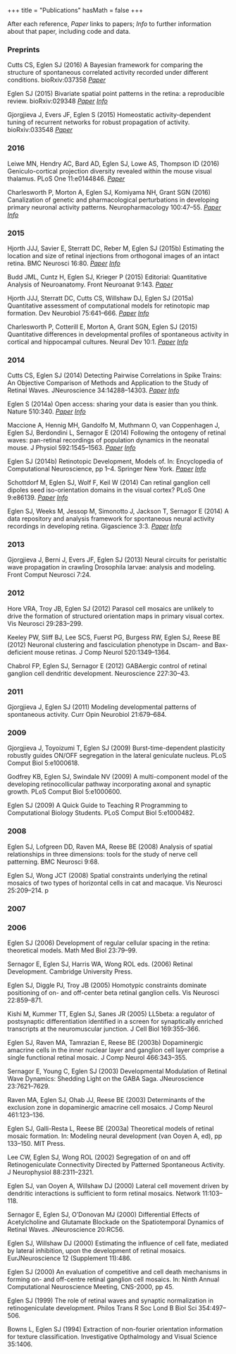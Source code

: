 +++
title = "Publications"
hasMath = false 
+++

After each reference, *Paper* links to papers; *Info* to further information
about that paper, including code and data.

### Preprints
Cutts CS, Eglen SJ (2016) A Bayesian framework for comparing the
structure of spontaneous correlated activity recorded under different
conditions. bioRxiv:037358
[*Paper*](http://biorxiv.org/content/early/2016/01/19/037358)

Eglen SJ (2015) Bivariate spatial point patterns in the retina: a
reproducible review. bioRxiv:029348
[*Paper*](http://biorxiv.org/content/early/2015/10/16/029348)
[*Info*](http://github.com/sje30/eglen2015)

Gjorgjieva J, Evers JF, Eglen S (2015) Homeostatic activity-dependent
tuning of recurrent networks for robust propagation of
activity. bioRxiv:033548 [*Paper*](http://biorxiv.org/content/early/2015/12/02/033548)


### 2016

Leiwe MN, Hendry AC, Bard AD, Eglen SJ, Lowe AS, Thompson ID (2016)
Geniculo-cortical projection diversity revealed within the mouse
visual thalamus. PLoS One
11:e0144846. [*Paper*](http://dx.doi.org/10.1371/journal.pone.0144846)

Charlesworth P, Morton A, Eglen SJ, Komiyama NH, Grant SGN (2016)
Canalization of genetic and pharmacological perturbations in
developing primary neuronal activity patterns. Neuropharmacology
100:47–55. [*Paper*](http://dx.doi.org/10.1016/j.neuropharm.2015.07.027)
[*Info*](http://damtp.cam.ac.uk/user/sje30/papers/charlesworth2015_data.pdf)

### 2015

Hjorth JJJ, Savier E, Sterratt DC, Reber M, Eglen SJ (2015b)
Estimating the location and size of retinal injections from orthogonal
images of an intact retina. BMC Neurosci 16:80.
[*Paper*](http://dx.doi.org/10.1186/s12868-015-0217-8)
[*Info*](https://github.com/Hjorthmedh/IntactEye)

Budd JML, Cuntz H, Eglen SJ, Krieger P (2015) Editorial: Quantitative
Analysis of Neuroanatomy. Front Neuroanat 9:143.
[*Paper*](http://dx.doi.org/10.3389/fnana.2015.00143)

Hjorth JJJ, Sterratt DC, Cutts CS, Willshaw DJ, Eglen SJ (2015a)
Quantitative assessment of computational models for retinotopic map
formation. Dev Neurobiol 75:641–666.
[*Paper*](http://dx.doi.org/10.1002/dneu.22241)
[*Info*](https://github.com/Hjorthmedh/RetinalMap)


Charlesworth P, Cotterill E, Morton A, Grant SGN, Eglen SJ (2015)
Quantitative differences in developmental profiles of spontaneous
activity in cortical and hippocampal cultures. Neural Dev 10:1.
[*Paper*](http://www.neuraldevelopment.com/content/10/1/1/)
[*Info*](https://github.com/sje30/g2chvc)




### 2014

Cutts CS, Eglen SJ (2014) Detecting Pairwise Correlations in Spike
Trains: An Objective Comparison of Methods and Application to the
Study of Retinal Waves. JNeuroscience 34:14288–14303.
[*Paper*]()
[*Info*]()


Eglen S (2014a) Open access: sharing your data is easier than you think. Nature 510:340.
[*Paper*]()
[*Info*]()

Maccione A, Hennig MH, Gandolfo M, Muthmann O, van Coppenhagen J, Eglen SJ, Berdondini L, Sernagor E (2014) Following the ontogeny of retinal waves: pan-retinal recordings of population dynamics in the neonatal mouse. J Physiol 592:1545–1563.
[*Paper*]()
[*Info*]()

Eglen SJ (2014b) Retinotopic Development, Models of. In: Encyclopedia of Computational Neuroscience, pp 1–4. Springer New York.
[*Paper*]()
[*Info*]()

Schottdorf M, Eglen SJ, Wolf F, Keil W (2014) Can retinal ganglion cell dipoles seed iso-orientation domains in the visual cortex? PLoS One 9:e86139.
[*Paper*]()
[*Info*]()

Eglen SJ, Weeks M, Jessop M, Simonotto J, Jackson T, Sernagor E (2014)
A data repository and analysis framework for spontaneous neural
activity recordings in developing retina. Gigascience 3:3.
[*Paper*]()
[*Info*]()


### 2013

Gjorgjieva J, Berni J, Evers JF, Eglen SJ (2013) Neural circuits for
peristaltic wave propagation in crawling Drosophila larvae: analysis
and modeling. Front Comput Neurosci 7:24.

### 2012

Hore VRA, Troy JB, Eglen SJ (2012) Parasol cell mosaics are unlikely
to drive the formation of structured orientation maps in primary
visual cortex. Vis Neurosci 29:283–299.


Keeley PW, Sliff BJ, Lee SCS, Fuerst PG, Burgess RW, Eglen SJ, Reese
BE (2012) Neuronal clustering and fasciculation phenotype in Dscam-
and Bax-deficient mouse retinas. J Comp Neurol 520:1349–1364.


Chabrol FP, Eglen SJ, Sernagor E (2012) GABAergic control of retinal
ganglion cell dendritic development. Neuroscience 227:30–43.


### 2011

Gjorgjieva J, Eglen SJ (2011) Modeling developmental patterns of
spontaneous activity. Curr Opin Neurobiol 21:679–684.



### 2009

Gjorgjieva J, Toyoizumi T, Eglen SJ (2009) Burst-time-dependent plasticity robustly guides ON/OFF segregation in the lateral geniculate nucleus. PLoS Comput Biol 5:e1000618.



Godfrey KB, Eglen SJ, Swindale NV (2009) A multi-component model of the developing retinocollicular pathway incorporating axonal and synaptic growth. PLoS Comput Biol 5:e1000600.

Eglen SJ (2009) A Quick Guide to Teaching R Programming to Computational Biology Students. PLoS Comput Biol 5:e1000482.

### 2008

Eglen SJ, Lofgreen DD, Raven MA, Reese BE (2008) Analysis of spatial relationships in three dimensions: tools for the study of nerve cell patterning. BMC Neurosci 9:68.

Eglen SJ, Wong JCT (2008) Spatial constraints underlying the retinal mosaics of two types of horizontal cells in cat and macaque. Vis Neurosci 25:209–214.
p

### 2007

### 2006
Eglen SJ (2006) Development of regular cellular spacing in the retina: theoretical models. Math Med Biol 23:79–99.

Sernagor E, Eglen SJ, Harris WA, Wong ROL eds. (2006) Retinal Development. Cambridge University Press.

Eglen SJ, Diggle PJ, Troy JB (2005) Homotypic constraints dominate positioning of on- and off-center beta retinal ganglion cells. Vis Neurosci 22:859–871.

Kishi M, Kummer TT, Eglen SJ, Sanes JR (2005) LL5beta: a regulator of postsynaptic differentiation identified in a screen for synaptically enriched transcripts at the neuromuscular junction. J Cell Biol 169:355–366.

Eglen SJ, Raven MA, Tamrazian E, Reese BE (2003b) Dopaminergic amacrine cells in the inner nuclear layer and ganglion cell layer comprise a single functional retinal mosaic. J Comp Neurol 466:343–355.

Sernagor E, Young C, Eglen SJ (2003) Developmental Modulation of Retinal Wave Dynamics: Shedding Light on the GABA Saga. JNeuroscience 23:7621–7629.

Raven MA, Eglen SJ, Ohab JJ, Reese BE (2003) Determinants of the exclusion zone in dopaminergic amacrine cell mosaics. J Comp Neurol 461:123–136.

Eglen SJ, Galli-Resta L, Reese BE (2003a) Theoretical models of retinal mosaic formation. In: Modeling neural development (van Ooyen A, ed), pp 133–150. MIT Press.

Lee CW, Eglen SJ, Wong ROL (2002) Segregation of on and off Retinogeniculate Connectivity Directed by Patterned Spontaneous Activity. J Neurophysiol 88:2311–2321.

Eglen SJ, van Ooyen A, Willshaw DJ (2000) Lateral cell movement driven by dendritic interactions is sufficient to form retinal mosaics. Network 11:103–118.

Sernagor E, Eglen SJ, O’Donovan MJ (2000) Differential Effects of Acetylcholine and Glutamate Blockade on the Spatiotemporal Dynamics of Retinal Waves. JNeuroscience 20:RC56.

Eglen SJ, Willshaw DJ (2000) Estimating the influence of cell fate, mediated by lateral inhibition, upon the development of retinal mosaics. EurJNeuroscience 12 (Supplement 11):486.

Eglen SJ (2000) An evaluation of competitive and cell death mechanisms in forming on- and off-centre retinal ganglion cell mosaics. In: Ninth Annual Computational Neuroscience Meeting, CNS-2000, pp 45.

Eglen SJ (1999) The role of retinal waves and synaptic normalization in retinogeniculate development. Philos Trans R Soc Lond B Biol Sci 354:497–506.

Bowns L, Eglen SJ (1994) Extraction of non-fourier orientation information for texture classification. Investigative Opthalmology and Visual Science 35:1406.
